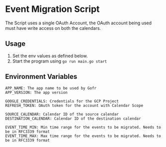 # Event Migration Script

The Script uses a single OAuth Account, the OAuth account being used must have write access on both the calendars.

## Usage
1. Set the env values as defined below.
2. Start the program using `go run main.go start`


## Environment Variables

```
APP_NAME: The app name to be used by Gofr
APP_VERSION: The app version 

GOOGLE_CREDENTIALS: Credentials for the GCP Project
REFRESH_TOKEN: OAuth token for the account with Calendar Scope

SOURCE_CALENDAR: Calendar ID of the source calendar
DESTINATION_CALENDAR: Calendar ID of the destination calendar

EVENT_TIME_MIN: Min time range for the events to be migrated. Needs to be in RFC3339 format
EVENT_TIME_MAX: Max time range for the events to be migrated. Needs to be in RFC3339 format

```

